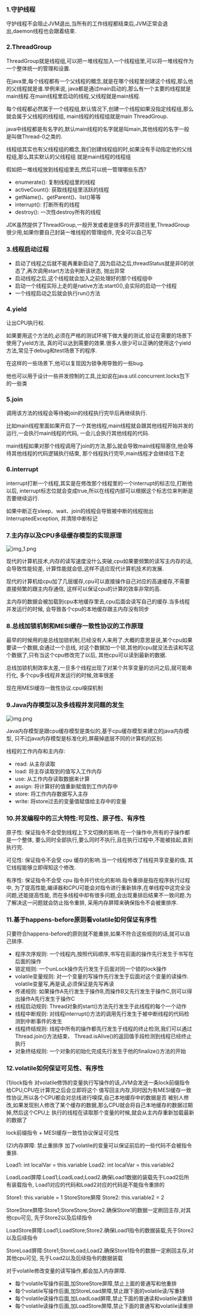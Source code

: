 ### 1.守护线程
守护线程不会阻止JVM退出,当所有的工作线程都结束后,JVM正常会退出,daemon线程也会跟着结束.

### 2.ThreadGroup
ThreadGroup就是线程组,可以把一堆线程加入一个线程组里,可以将一堆线程作为一个整体统一的管理和设置.  

在java里,每个线程都有一个父线程的概念,就是在哪个线程里创建这个线程,那么他的父线程就是谁.举例来说,
java都是通过main启动的,那么有一个主要的线程就是main线程.在main线程里启动的线程,父线程就是main线程.  

每个线程都必然属于一个线程组,默认情况下,创建一个线程如果没指定线程组,那么就会属于父线程的线程组,
main线程的线程组就是main ThreadGroup.  

java中线程都是有名字的,默认main线程的名字就是叫main,其他线程的名字一般是叫做Thread-0之类的.  

线程组其实也有父线程组的概念,我们创建线程组的时,如果没有手动指定他的父线程组,那么其实默认的父线程组
就是main线程的线程组

假如把一堆线程放到线程组里去,然后可以统一管理哪些东西?
- enumerate(): 复制线程组里的线程
- activeCount(): 获取线程组里活跃的线程
- getName()、getParent()、list()等等
- interrupt(): 打断所有的线程
- destroy(): 一次性destroy所有的线程

JDK虽然提供了ThreadGroup,一般开发或者是很多的开源项目里,ThreadGroup很少用,如果你要自己封装一堆线程的管理组件,
完全可以自己写

### 3.线程启动过程
- 启动了线程之后就不能再重新启动了,因为启动之后,threadStatus就是非0的状态了,再次调用start方法会判断该状态,
  抛出异常
- 启动线程之后,这个线程就会加入之前处理好的那个线程组中
- 启动一个线程实际上走的是native方法:start0(),会实际的启动一个线程
- 一个线程启动之后就会执行run()方法

### 4.yield
让出CPU执行权.  

如果要用这个方法的,必须在严格的测试环境下做大量的测试,验证在需要的场景下使用了yield方法,
真的可以达到需要的效果.很多人很少可以正确的使用这个yield方法,常见于debug和test场景下的程序.

在这样的一些场景下,他可以复现因为锁争用导致的一些bug.

他也可以用于设计一些并发控制的工具,比如说在java.util.concurrent.locks包下的一些类

### 5.join
调用该方法的线程会等待被join的线程执行完毕后再继续执行.

比如main线程里面如果开启了一个其他线程,main线程就会跟其他线程开始并发的运行,一会执行main线程的代码,
一会儿会执行其他线程的代码.

main线程如果对那个线程调用了join的方法,那么就会导致main线程阻塞住,他会等待其他线程的代码逻辑执行结束,
那个线程执行完毕,main线程才会继续往下走

### 6.interrupt
interrupt打断一个线程,其实是在修改那个线程里的一个interrupt的标志位,打断他以后,
interrupt标志位就会变成true,所以在线程内部可以根据这个标志位来判断是否要继续运行.

如果中断正在sleep、wait、join的线程会导致被中断的线程抛出InterruptedException,
并清除中断标记 

### 7.主内存以及CPU多级缓存模型的实现原理

![img_1.png](zimgs/1.png)

现代的计算机技术,内存的读写速度没什么突破,cpu如果要频繁的读写主内存的话,会导致性能较差,
计算性能就会低,这样不适应现代计算机技术的发展.

现代的计算机给cpu加了几层缓存,cpu可以直接操作自己对应的高速缓存,不需要直接频繁的跟主内存通信,
这样可以保证cpu的计算的效率非常的高.

主内存的数据会被加载到cpu本地缓存里去,cpu后面会读写自己的缓存.当多线程并发运行的时候,
会导致各个cpu的本地缓存跟主内存没有同步

### 8.总线加锁机制和MESI缓存一致性协议的工作原理
最早的时候用的是总线加锁机制,已经没有人来用了.大概的意思是说,某个cpu如果要读一个数据,会通过一个总线,
对这个数据加一个锁,其他的cpu就没法去读和写这个数据了,只有当这个cpu修改完了以后,
其他cpu可以读到最新的数据.

总线加锁机制效率太差,一旦多个线程出现了对某个共享变量的访问之后,就可能串行化,
多个cpu多线程并发运行的时候,效率很差

现在用MESI缓存一致性协议.cpu嗅探机制

### 9.Java内存模型以及多线程并发问题的发生

![img.png](zimgs/jmm.png)

Java内存模型是跟cpu缓存模型是类似的,基于cpu缓存模型来建立的java内存模型,
只不过java内存模型是标准化的,屏蔽掉底层不同的计算机的区别.

线程的工作内存和主内存: 
- read: 从主存读取
- load: 将主存读取到的值写入工作内存
- use: 从工作内存读取数据来计算
- assign: 将计算好的值重新赋值到工作内存中
- store: 将工作内存数据写入主存
- write: 将store过去的变量值赋值给主存中的变量

### 10.并发编程中的三大特性:可见性、原子性、有序性
原子性: 保证指令不会受到线程上下文切换的影响.在一个操作中,所有的子操作都是一个整体,
要么同时全部执行,要么同时不执行,且在执行过程中,不能被挂起,直到执行完.

可见性: 保证指令不会受 cpu 缓存的影响.当一个线程修改了线程共享变量的值,
其它线程能够立即得知这个修改.  

有序性: 保证指令不会受 cpu 指令并行优化的影响.指令重排是指在程序执行过程中,
为了提高性能,编译器和CPU可能会对指令进行重新排序,在单线程中这完全没问题,还能提高性能,
而在多线程中却有很多问题,会出现重排后结果不一致问题.为了解决这一问题就会防止指令重排,
采用内存屏障来确保指令不会被重排序.

### 11.基于happens-before原则看volatile如何保证有序性
只要符合happens-before的原则就不能重排,如果不符合这些规则的话,就可以自己排序.

- 程序次序规则: 一个线程内,按照代码顺序,书写在前面的操作先行发生于书写在后面的操作
- 锁定规则: 一个unLock操作先行发生于后面对同一个锁的lock操作
- volatile变量规则: 对一个变量的写操作先行发生于后面对这个变量的读操作.
  volatile变量写,再是读,必须保证是先写再读
- 传递规则: 如果操作A先行发生于操作B,而操作B又先行发生于操作C,则可以得出操作A先行发生于操作C
- 线程启动规则: Thread对象的start()方法先行发生于此线程的每个一个动作
- 线程中断规则: 对线程interrupt()方法的调用先行发生于被中断线程的代码检测到中断事件的发生
- 线程终结规则: 线程中所有的操作都先行发生于线程的终止检测,我们可以通过Thread.join()方法结束、
  Thread.isAlive()的返回值手段检测到线程已经终止执行
- 对象终结规则: 一个对象的初始化完成先行发生于他的finalize()方法的开始

### 12.volatile如何保证可见性、有序性
(1)lock指令
对volatile修饰的变量执行写操作的话,JVM会发送一条lock前缀指令给CPU,CPU在计算完之后会立即将这个
值写回主内存,同时因为有MESI缓存一致性协议,所以各个CPU都会对总线进行嗅探,自己本地缓存中的数据是否
被别人修改,如果发现别人修改了某个缓存的数据,那么CPU就会将自己本地缓存的数据过期掉,然后这个CPU上
执行的线程在读取那个变量的时候,就会从主内存重新加载最新的数据了

lock前缀指令 + MESI缓存一致性协议保证可见性

(2)内存屏障: 禁止重排序
加了volatile的变量可以保证前后的一些代码不会被指令重排.

Load1:
int localVar = this.variable
Load2:
int localVar = this.variable2

LoadLoad屏障:Load1;LoadLoad;Load2.确保Load1数据的装载先于Load2后所有装载指令,
Load1对应的代码和Load2对应的代码是不能指令重排的

Store1:
this.variable = 1
StoreStore屏障
Store2:
this.variable2 = 2

StoreStore屏障:Store1;StoreStore;Store2.确保Store1的数据一定刷回主存,对其他cpu可见,
先于Store2以及后续指令

LoadStore屏障:Load1;LoadStore;Store2.确保Load1指令的数据装载,先于Store2以及后续指令

StoreLoad屏障:Store1;StoreLoad;Load2.确保Store1指令的数据一定刷回主存,对其他cpu可见,
先于Load2以及后续指令的数据装载

对于volatile修改变量的读写操作,都会加入内存屏障.
- 每个volatile写操作前面,加StoreStore屏障,禁止上面的普通写和他重排
- 每个volatile写操作后面,加StoreLoad屏障,禁止跟下面的volatile读/写重排
- 每个volatile读操作后面,加LoadLoad屏障,禁止下面的普通读和volatile读重排
- 每个volatile读操作后面,加LoadStore屏障,禁止下面的普通写和volatile读重排







